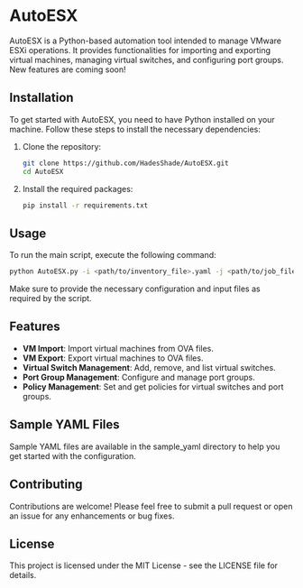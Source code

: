 # AutoESX

AutoESX is a Python-based automation tool intended to manage VMware ESXi operations. It provides functionalities for importing and exporting virtual machines, managing virtual switches, and configuring port groups. New features are coming soon!

## Installation

To get started with AutoESX, you need to have Python installed on your machine. Follow these steps to install the necessary dependencies:

1. Clone the repository:
   ```bash
   git clone https://github.com/HadesShade/AutoESX.git
   cd AutoESX
   ```
2. Install the required packages:
   ```bash
   pip install -r requirements.txt
   ```

## Usage

To run the main script, execute the following command:
```bash
python AutoESX.py -i <path/to/inventory_file>.yaml -j <path/to/job_file>.yaml
```

Make sure to provide the necessary configuration and input files as required by the script.

## Features

* **VM Import**: Import virtual machines from OVA files.
* **VM Export**: Export virtual machines to OVA files.
* **Virtual Switch Management**: Add, remove, and list virtual switches.
* **Port Group Management**: Configure and manage port groups.
* **Policy Management**: Set and get policies for virtual switches and port groups.

## Sample YAML Files

Sample YAML files are available in the sample_yaml directory to help you get started with the configuration.

## Contributing

Contributions are welcome! Please feel free to submit a pull request or open an issue for any enhancements or bug fixes.

## License

This project is licensed under the MIT License - see the LICENSE file for details.
